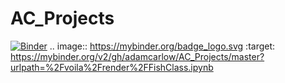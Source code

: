 # AC_Projects
[![Binder](https://mybinder.org/badge_logo.svg)](https://mybinder.org/v2/gh/adamcarlow/AC_Projects/master?urlpath=%2Fvoila%2Frender%2FFishClass.ipynb)
.. image:: https://mybinder.org/badge_logo.svg
 :target: https://mybinder.org/v2/gh/adamcarlow/AC_Projects/master?urlpath=%2Fvoila%2Frender%2FFishClass.ipynb
